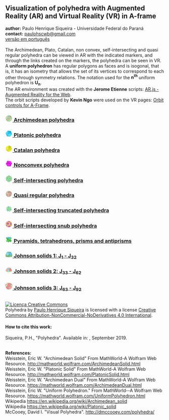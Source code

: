 <link rel="stylesheet" href="scripts/style.css">
<h2>Visualization of polyhedra with Augmented Reality (AR) and Virtual Reality (VR) in A-frame</h2>
 <b>author:</b> Paulo Henrique Siqueira - Universidade Federal do Paraná
 <br><b>contact:</b> <a href="#">paulohscwb@gmail.com</a>
 <br><a href="https://paulohscwb.github.io/polyhedra/pt-br/">versão em português</a>
 <br><br>The Archimedean, Plato, Catalan, non convex, self-intersecting and quasi regular polyhedra can be viewed in AR with the indicated markers, and through the links created on the markers, the polyhedra can be seen in VR.
 <br>A <b>uniform polyhedron</b> has regular polygons as faces and is isogonal, that is, it has an isometry that allows the set of its vertices to correspond to each other through symmetry relations. The notation used for the <b>n<sup>th</sup></b> uniform polyhedron is <b>U<sub>n</sub></b>.
<br>The AR environment was created with the <b>Jerome Etienne</b> scripts: <a href="https://github.com/jeromeetienne/AR.js" target="_blank">AR.js - Augmented Reality for the Web</a>.
<br>The orbit scripts developed by <b>Kevin Ngo</b> were used on the VR pages: <a href="https://github.com/supermedium/superframe/tree/master/components/orbit-controls/" target="_blank"> Orbit controls for A-Frame</a>.
<br>

<h3 style="margin-bottom:10px"><a href="archimedes/"><img src="archimedes/ar/18A.png" width="23"> Archimedean polyhedra</a></h3>
<h3 style="margin-bottom:10px"><a href="platonic/"><img src="platonic/ar/9A.png" width="23"> Platonic polyhedra</a></h3>
<h3 style="margin-bottom:10px"><a href="catalan/"><img src="catalan/ar/168A.png" width="23"> Catalan polyhedra</a></h3>
<h3 style="margin-bottom:10px"><a href="nonconvex/"><img src="nonconvex/ar/188A.png" width="23"> Nonconvex polyhedra</a></h3>
<h3 style="margin-bottom:10px"><a href="selfintersect/"><img src="selfintersect/ar/149A.png" width="23"> Self-intersecting polyhedra</a></h3>
<h3 style="margin-bottom:10px"><a href="quasiregular/"><img src="quasiregular/ar/121A.png" width="23"> Quasi regular polyhedra</a></h3>
<h3 style="margin-bottom:10px"><a href="selfintersecttruncated/"><img src="selfintersecttruncated/ar/97A.png" width="23"> Self-intersecting truncated polyhedra</a></h3>
<h3 style="margin-bottom:10px"><a href="selfintersectsnub/"><img src="selfintersectsnub/ar/51A.png" width="23"> Self-intersecting snub polyhedra</a></h3>
<h3 style="margin-bottom:10px"><a href="polyhedron/"><img src="polyhedron/ar/103A.png" width="23"> Pyramids, tetrahedrons, prisms and antiprisms</a></h3>
<h3 style="margin-bottom:10px"><a href="johnson1/"><img src="johnson1/ar/25A.png" width="23"> Johnson solids 1: J<sub>1</sub> - J<sub>32</sub></a></h3>
<h3 style="margin-bottom:10px"><a href="johnson2/"><img src="johnson2/ar/17bA.png" width="23"> Johnson solids 2: J<sub>33</sub> - J<sub>62</sub></a></h3>
<h3 style="margin-bottom:10px"><a href="johnson3/"><img src="johnson3/ar/223A.png" width="23"> Johnson solids 3: J<sub>63</sub> - J<sub>92</sub></a></h3>


<br><a rel="license" href="http://creativecommons.org/licenses/by-nc-nd/4.0/"><img alt="Licença Creative Commons" style="border-width:0" src="https://i.creativecommons.org/l/by-nc-nd/4.0/88x31.png" loading="lazy"/></a><br /><span xmlns:dct="http://purl.org/dc/terms/" property="dct:title">Polyhedra</span> by <a xmlns:cc="http://creativecommons.org/ns#" href="https://paulohscwb.github.io/polyhedra/" property="cc:attributionName" rel="cc:attributionURL">Paulo Henrique Siqueira</a> is licensed with a license <a rel="license" href="http://creativecommons.org/licenses/by-nc-nd/4.0/">Creative Commons Attribution-NonCommercial-NoDerivatives 4.0 International</a>.

<h4>How to cite this work:</h4> 
<p>Siqueira, P.H., "Polyhedra". Available in: <https://paulohscwb.github.io/polyhedra/>, September 2019.</p>

<br><b>References:</b>
<br>Weisstein, Eric W. "Archimedean Solid" From MathWorld-A Wolfram Web Resource. <a href="http://mathworld.wolfram.com/ArchimedeanSolid.html" target="_blank">http://mathworld.wolfram.com/ArchimedeanSolid.html</a>
<br>Weisstein, Eric W. "Platonic Solid" From MathWorld-A Wolfram Web Resource. <a href="http://mathworld.wolfram.com/PlatonicSolid.html" target="_blank">http://mathworld.wolfram.com/PlatonicSolid.html</a>
<br>Weisstein, Eric W. "Archimedean Dual" From MathWorld-A Wolfram Web Resource. <a href="https://mathworld.wolfram.com/ArchimedeanDual.html" target="_blank">https://mathworld.wolfram.com/ArchimedeanDual.html</a>
<br>Weisstein, Eric W. "Uniform Polyhedron." From MathWorld--A Wolfram Web Resource. <a href="https://mathworld.wolfram.com/UniformPolyhedron.html" target="_blank">https://mathworld.wolfram.com/UniformPolyhedron.html</a>
<br>Wikipedia <a href="https://en.wikipedia.org/wiki/Archimedean_solid" target="_blank">https://en.wikipedia.org/wiki/Archimedean_solid</a>
<br>Wikipedia <a href="https://en.wikipedia.org/wiki/en.wikipedia.org/wiki/Platonic_solid" target="_blank">https://en.wikipedia.org/wiki/Platonic_solid</a>
<br>McCooey, David I. "Visual Polyhedra". <a href="http://dmccooey.com/polyhedra/" target="_blank">http://dmccooey.com/polyhedra/</a>
